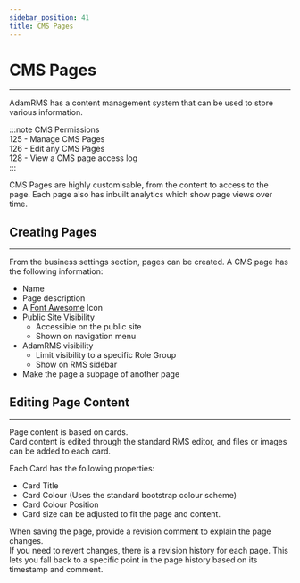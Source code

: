 ```yaml
---
sidebar_position: 41
title: CMS Pages
---
```


# CMS Pages
---
AdamRMS has a content management system that can be used to store various information.

:::note CMS Permissions  
125 - Manage CMS Pages  
126 - Edit any CMS Pages  
128 - View a CMS page access log  
:::

CMS Pages are highly customisable, from the content to access to the page. Each page also has inbuilt analytics which show page views over time.

## Creating Pages
---
From the business settings section, pages can be created. A CMS page has the following information:
- Name
- Page description
- A [Font Awesome](https://fontawesome.com/v5.15/icons?d=gallery&p=1&m=free) Icon
- Public Site Visibility
  - Accessible on the public site
  - Shown on navigation menu
- AdamRMS visibility
  - Limit visibility to a specific Role Group
  - Show on RMS sidebar
- Make the page a subpage of another page

## Editing Page Content
---

Page content is based on cards.  
Card content is edited through the standard RMS editor, and files or images can be added to each card.  

Each Card has the following properties:
- Card Title
- Card Colour (Uses the standard bootstrap colour scheme)
- Card Colour Position
- Card size can be adjusted to fit the page and content.

When saving the page, provide a revision comment to explain the page changes.  
If you need to revert changes, there is a revision history for each page. This lets you fall back to a specific point in the page history based on its timestamp and comment.
